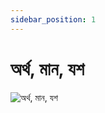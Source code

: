 ```yaml
---
sidebar_position: 1
---
```


# অর্থ, মান, যশ

![অর্থ, মান, যশ](../../../static/img/bengali/arth_man_yash.png)